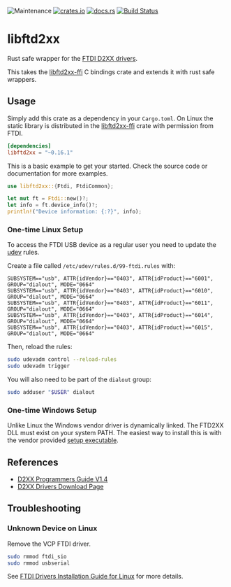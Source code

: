 ![Maintenance](https://img.shields.io/badge/maintenance-as--is-yellow.svg)
[![crates.io](https://img.shields.io/crates/v/libftd2xx.svg)](https://crates.io/crates/libftd2xx)
[![docs.rs](https://docs.rs/libftd2xx/badge.svg)](https://docs.rs/libftd2xx/)
[![Build Status](https://travis-ci.com/newAM/libftd2xx-rs.svg?branch=master)](https://travis-ci.com/newAM/libftd2xx-rs)

# libftd2xx

Rust safe wrapper for the [FTDI D2XX drivers].

This takes the [libftd2xx-ffi] C bindings crate and extends it with rust
safe wrappers.

## Usage
Simply add this crate as a dependency in your `Cargo.toml`.
On Linux the static library is distributed in the [libftd2xx-ffi] crate with
permission from FTDI.

```toml
[dependencies]
libftd2xx = "~0.16.1"
```

This is a basic example to get your started.
Check the source code or documentation for more examples.
```rust
use libftd2xx::{Ftdi, FtdiCommon};

let mut ft = Ftdi::new()?;
let info = ft.device_info()?;
println!("Device information: {:?}", info);
```

### One-time Linux Setup
To access the FTDI USB device as a regular user you need to update the
[udev] rules.

Create a file called `/etc/udev/rules.d/99-ftdi.rules` with:
```
SUBSYSTEM=="usb", ATTR{idVendor}=="0403", ATTR{idProduct}=="6001", GROUP="dialout", MODE="0664"
SUBSYSTEM=="usb", ATTR{idVendor}=="0403", ATTR{idProduct}=="6010", GROUP="dialout", MODE="0664"
SUBSYSTEM=="usb", ATTR{idVendor}=="0403", ATTR{idProduct}=="6011", GROUP="dialout", MODE="0664"
SUBSYSTEM=="usb", ATTR{idVendor}=="0403", ATTR{idProduct}=="6014", GROUP="dialout", MODE="0664"
SUBSYSTEM=="usb", ATTR{idVendor}=="0403", ATTR{idProduct}=="6015", GROUP="dialout", MODE="0664"
```

Then, reload the rules:
```bash
sudo udevadm control --reload-rules
sudo udevadm trigger
```

You will also need to be part of the `dialout` group:
```bash
sudo adduser "$USER" dialout
```

### One-time Windows Setup
Unlike Linux the Windows vendor driver is dynamically linked.
The FTD2XX DLL must exist on your system PATH.
The easiest way to install this is with the vendor provided [setup executable].

## References

* [D2XX Programmers Guide V1.4]
* [D2XX Drivers Download Page]

## Troubleshooting
### Unknown Device on Linux
Remove the VCP FTDI driver.
```bash
sudo rmmod ftdi_sio
sudo rmmod usbserial
```
See [FTDI Drivers Installation Guide for Linux] for more details.

[D2XX Drivers Download Page]: https://www.ftdichip.com/Drivers/D2XX.htm
[D2xx Programmers Guide V1.4]: https://www.ftdichip.com/Support/Documents/ProgramGuides/D2XX_Programmer's_Guide(FT_000071).pdf
[FTDI D2XX drivers]: https://www.ftdichip.com/Drivers/D2XX.htm
[FTDI Drivers Installation Guide for Linux]: http://www.ftdichip.cn/Support/Documents/AppNotes/AN_220_FTDI_Drivers_Installation_Guide_for_Linux.pdf
[libftd2xx-ffi]: https://github.com/newAM/libftd2xx-ffi-rs
[setup executable]: https://www.ftdichip.com/Drivers/CDM/CDM21228_Setup.zip
[udev]: https://en.wikipedia.org/wiki/Udev
